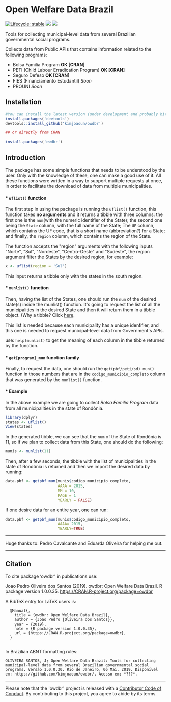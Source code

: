 # Open Welfare Data Brazil

[![Lifecycle: stable](https://img.shields.io/badge/lifecycle-stable-brightgreen.svg)](https://www.tidyverse.org/lifecycle/#stable)
[![](http://cranlogs.r-pkg.org/badges/grand-total/owdbr?color=blue)](https://cran.r-project.org/package=owdbr)
[![](https://www.r-pkg.org/badges/version/owdbr?color=orange)](https://cran.r-project.org/package=owdbr)

Tools for collecting municipal-level data from several Brazilian governmental social programs.

Collects data from Public APIs that contains information related to the following programs:
* Bolsa Familia Program  **OK [CRAN]**
* PETI (Child Labour Erradication Program)  **OK [CRAN]**
* Seguro Defeso  **OK [CRAN]** 
* FIES (Financiamento Estudantil)  *Soon*
* PROUNI  *Soon*

## Installation

```r
#You can install the latest version (under development and probably bit unstable, but with more functions) here on GitHub:
install.packages('devtools')
devtools::install_github('kimjoaoun/owdbr')

## or directly from CRAN

install.packages('owdbr')
```

## Introduction
The package has some simple functions that needs to be understood by the user. Only with the knowledge of these, one can make a good use of it. All these functions were written in a way to support multiple requests at once, in order to facilitate the download of data from multiple municipalities.

#### * **``uflist()`` function** 

The first step in using the package is running the ``uflist()`` function, this function takes **no arguments** and it returns a tibble with three columns: the first one is the ``num``(with the numeric identifier of the State); the second one being the ``State`` column, with the full name of the State; The ``UF`` column, which contains the UF code, that is a short name (abbreviation?) for a State; and finally, the ``region`` column, which contains the region of the State.

The function accepts the "region" arguments with the following inputs "Norte", "Sul", "Nordeste", "Centro-Oeste" and "Sudeste", the region argument filter the States by the desired region, for example:

```r
x <- uflist(region = 'Sul')
```

This input returns a tibble only with the states in the south region.

#### * **``munlist()`` function**

Then, having the list of the States, one should run the ``num`` of the desired state(s) inside the munlist() function. It's going to request the list of all the municipalities in the desired State and then it will return them in a tibble object. (Why a tibble? Click [here](https://www.r-bloggers.com/a-tour-of-the-tibble-package/).

This list is needed because each municipality has a unique identifier, and this one is needed to request municipal-level data from Government's APIs.

use: ``help(munlist)`` to get the meaning of each column in the tibble returned by the function.

#### * **``get[program]_mun`` function family**

Finally, to request the data, one should run the ``get(pbf/peti/sd)_mun()`` function in those numbers that are in the ``codigo_municipio_completo`` column that was generated by the ``munlist()`` function.

#### * Example
In the above example we are going to collect *Bolsa Familia Program* data from all municipalities in the state of Rondônia.

```r
library(dplyr)
states <- uflist()
View(states)
```

In the generated tibble, we can see that the ``num`` of the State of Rondônia is 11, so if we plan to collect data from this State, one should do the following:

```r
munis <- munlist(11)
```

Then, after a few seconds, the tibble with the list of municipalities in the state of Rondônia is returned and then we import the desired data by running:

```r
data.pbf <- getpbf_mun(munis$codigo_municipio_completo, 
                       AAAA = 2015, 
                       MM = 10, 
                       PAGE = 1
                       YEARLY = FALSE)      
```
If one desire data for an entire year, one can run:

```r
data.pbf <- getpbf_mun(munis$codigo_municipio_completo, 
                       AAAA= 2015, 
                       YEARLY=TRUE)
```

-----------

Huge thanks to: Pedro Cavalcante and Eduarda Oliveira for helping me out.

-----------

## Citation
To cite package ‘owdbr’ in publications use:

  Joao Pedro Oliveira dos Santos (2019). owdbr: Open Welfare Data Brazil. R package version
  1.0.0.35. https://CRAN.R-project.org/package=owdbr

A BibTeX entry for LaTeX users is:

```
  @Manual{,
    title = {owdbr: Open Welfare Data Brazil},
    author = {Joao Pedro {Oliveira dos Santos}},
    year = {2019},
    note = {R package version 1.0.0.35},
    url = {https://CRAN.R-project.org/package=owdbr},
  }
 
```
In Brazilian ABNT formatting rules: 

```
OLIVEIRA SANTOS, J; Open Welfare Data Brazil: Tools for collecting municipal-level data from several Brazilian governmental social programs. Versão 1.0.0.30. Rio de Janeiro, 06 Mai. 2019. Disponível em: https://github.com/kimjoaoun/owdbr/. Acesso em: *???*.
```

-----------

Please note that the 'owdbr' project is released with a [Contributor Code of Conduct](CODE_OF_CONDUCT.md). By contributing to this project, you agree to abide by its terms.
